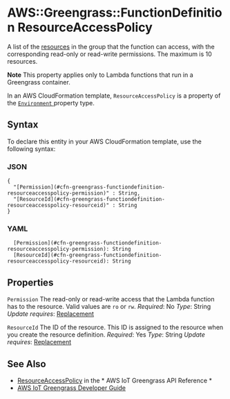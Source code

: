 # AWS::Greengrass::FunctionDefinition ResourceAccessPolicy<a name="aws-properties-greengrass-functiondefinition-resourceaccesspolicy"></a>

<a name="aws-properties-greengrass-functiondefinition-resourceaccesspolicy-description"></a>A list of the [resources](https://docs.aws.amazon.com/AWSCloudFormation/latest/UserGuide/aws-properties-greengrass-resourcedefinitionversion-resourceinstance.html) in the group that the function can access, with the corresponding read\-only or read\-write permissions\. The maximum is 10 resources\.

**Note**
This property applies only to Lambda functions that run in a Greengrass container\.

<a name="aws-properties-greengrass-functiondefinition-resourceaccesspolicy-inheritance"></a> In an AWS CloudFormation template, `ResourceAccessPolicy` is a property of the [ `Environment` ](https://docs.aws.amazon.com/AWSCloudFormation/latest/UserGuide/aws-properties-greengrass-functiondefinition-environment.html) property type\.

## Syntax<a name="aws-properties-greengrass-functiondefinition-resourceaccesspolicy-syntax"></a>

To declare this entity in your AWS CloudFormation template, use the following syntax:

### JSON<a name="aws-properties-greengrass-functiondefinition-resourceaccesspolicy-syntax.json"></a>

```
{
  "[Permission](#cfn-greengrass-functiondefinition-resourceaccesspolicy-permission)" : String,
  "[ResourceId](#cfn-greengrass-functiondefinition-resourceaccesspolicy-resourceid)" : String
}
```

### YAML<a name="aws-properties-greengrass-functiondefinition-resourceaccesspolicy-syntax.yaml"></a>

```
  [Permission](#cfn-greengrass-functiondefinition-resourceaccesspolicy-permission): String
  [ResourceId](#cfn-greengrass-functiondefinition-resourceaccesspolicy-resourceid): String
```

## Properties<a name="aws-properties-greengrass-functiondefinition-resourceaccesspolicy-properties"></a>

`Permission`  <a name="cfn-greengrass-functiondefinition-resourceaccesspolicy-permission"></a>
The read\-only or read\-write access that the Lambda function has to the resource\. Valid values are `ro` or `rw`\.
*Required*: No
*Type*: String
*Update requires*: [Replacement](https://docs.aws.amazon.com/AWSCloudFormation/latest/UserGuide/using-cfn-updating-stacks-update-behaviors.html#update-replacement)

`ResourceId`  <a name="cfn-greengrass-functiondefinition-resourceaccesspolicy-resourceid"></a>
The ID of the resource\. This ID is assigned to the resource when you create the resource definition\.
*Required*: Yes
*Type*: String
*Update requires*: [Replacement](https://docs.aws.amazon.com/AWSCloudFormation/latest/UserGuide/using-cfn-updating-stacks-update-behaviors.html#update-replacement)

## See Also<a name="aws-properties-greengrass-functiondefinition-resourceaccesspolicy--seealso"></a>
+  [ResourceAccessPolicy](https://docs.aws.amazon.com/greengrass/latest/apireference/definitions-resourceaccesspolicy.html) in the * AWS IoT Greengrass API Reference *
+  [AWS IoT Greengrass Developer Guide](https://docs.aws.amazon.com/greengrass/latest/developerguide/)
